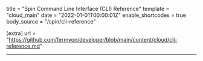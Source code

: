 title = "Spin Command Line Interface (CLI) Reference"
template = "cloud_main"
date = "2022-01-01T00:00:01Z"
enable_shortcodes = true
body_source = "/spin/cli-reference"

[extra]
url = "https://github.com/fermyon/developer/blob/main/content/cloud/cli-reference.md"

---
